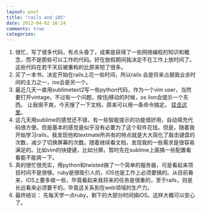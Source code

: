 ```yaml
---
layout: post
title: "rails and iOS"
date: 2012-04-02 16:24
comments: true
categories: 
---
```

1. 很忙，写了很多代码，有点头昏了，成果是获得了一些网络编程的知识和概念，而不是那些可以工作的代码。好在放假期间我决定不在工作上放时间了。  这些代码在若干天后被重构的比原来短了很多。
2. 买了一本书，决定开始在rails上花一些时间，所以rails 会是将来占据我业余时间的主力之一，ios会是另一个。  
3. 最近几天一直用sublimetext2写一些python代码，作为一个vim user，当然要打开vintage，不过有一个问题，按住j移动的时候，os lion会提示一个东西。 让我很不爽，今天搜了一下文档，原来可以用一条命令搞定。 [猛击这里](http://www.sublimetext.com/docs/2/vintage.html)。 
4. 这几天用sublime的感觉还不错，有一些智能提示的功能很好用，自动填充代码很方便。但是基本的感觉是似乎没有必要为了这个软件花钱。但是，随着我开始学习rails，我发现他和textmate所共有的特点就是大大简化了敲击键盘的次数，减少了切换屏幕的次数。随着继续看文档，发现我的一些需求是很容易满足的。比如vim的快捷键，比如分屏。暂时先在sublime上面搞一些配置看看能不能爽一下。
5. 真的很忙很充实，用python和twisted搞了一个简单的服务器，可是看起来项目时间不是很够。ruby是很吸引人的，iOS也是工作上必须要搞的。从目前看来，iOS上要多做一些，毕竟看起来我将来的任务是很重的，至于rails，则是长远看来必须要干的。毕竟这关系到在web领域的生产力。
6. 最终结论： 先每天学一点ruby，剩下的大部分时间搞iOS。这样大概可以安心了。